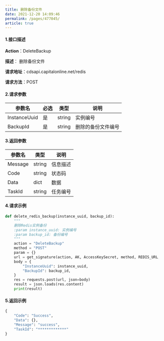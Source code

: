 ```yaml
---
title: 删除备份文件
date: 2021-12-20 14:09:46
permalink: /pages/477045/
article: true
---
```


#### 1.接口描述

**Action**：DeleteBackup

**描述**： 删除备份文件

**请求地址**：cdsapi.capitalonline.net/redis

**请求方法**：POST

#### 2.请求参数

| 参数名       | 必选 | 类型   | 说明               |
| ------------ | ---- | ------ | ------------------ |
| InstanceUuid | 是   | string | 实例编号           |
| BackupId     | 是   | string | 删除的备份文件编号 |

#### 3.返回参数

| 参数名  | 类型   | 说明     |
| ------- | ------ | -------- |
| Message | string | 信息描述 |
| Code    | string | 状态码   |
| Data    | dict   | 数据     |
| TaskId  | string | 任务编号 |

#### 4.请求示例

```python
def delete_redis_backup(instance_uuid, backup_id):
    """
    删除Redis实例备份
    :param instance_uuid: 实例编号
    :param backup_id: 备份编号
    """
    action = "DeleteBackup"
    method = "POST"
    param = {}
    url = get_signature(action, AK, AccessKeySecret, method, REDIS_URL, param=param)
    body = {
        "InstanceUuid": instance_uuid,
        "BackupId": backup_id,
    }
    res = requests.post(url, json=body)
    result = json.loads(res.content)
    print(result)
```

#### 5.返回示例

```python
{
    "Code": "Success",
    "Data": {},
    "Message": "success",
    "TaskId": "*************"
}
```

